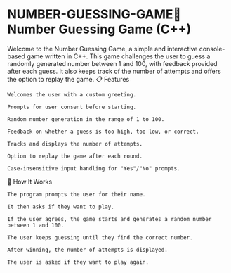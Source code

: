 # NUMBER-GUESSING-GAME🎯 Number Guessing Game (C++)

Welcome to the Number Guessing Game, a simple and interactive console-based game written in C++. This game challenges the user to guess a randomly generated number between 1 and 100, with feedback provided after each guess. It also keeps track of the number of attempts and offers the option to replay the game.
📋 Features

    Welcomes the user with a custom greeting.

    Prompts for user consent before starting.

    Random number generation in the range of 1 to 100.

    Feedback on whether a guess is too high, too low, or correct.

    Tracks and displays the number of attempts.

    Option to replay the game after each round.

    Case-insensitive input handling for "Yes"/"No" prompts.

🧠 How It Works

    The program prompts the user for their name.

    It then asks if they want to play.

    If the user agrees, the game starts and generates a random number between 1 and 100.

    The user keeps guessing until they find the correct number.

    After winning, the number of attempts is displayed.

    The user is asked if they want to play again.
